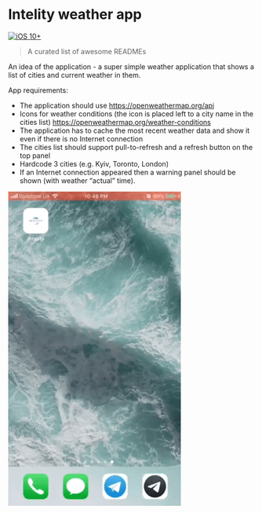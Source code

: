 # Intelity weather app

[![iOS 10+](https://cdn.rawgit.com/sindresorhus/awesome/d7305f38d29fed78fa85652e3a63e154dd8e8829/media/badge.svg)](https://github.com/MikaelMelkonyan/Intelity)
> A curated list of awesome READMEs


An idea of the application - a super simple weather application that shows a list of cities and current weather in them.

App requirements:
- The application should use https://openweathermap.org/api
- Icons for weather conditions (the icon is placed left to a city name in the cities list) https://openweathermap.org/weather-conditions 
- The application has to cache the most recent weather data and show it even if there is no Internet connection
- The cities list should support pull-to-refresh and a refresh button on the top panel
- Hardcode 3 cities (e.g. Kyiv, Toronto, London)
- If an Internet connection appeared then a warning panel should be shown (with weather “actual” time).



![](video.gif)
